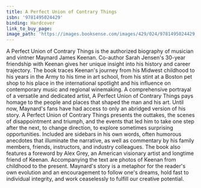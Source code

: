 ```yaml
---
title: A Perfect Union of Contrary Things
isbn: '9781495024429'
binding: Hardcover
link_to_buy_page:
image_path: 'https://images.booksense.com/images/429/024/9781495024429.jpg'
---
```



A Perfect Union of Contrary Things is the authorized biography of musician and vintner Maynard James Keenan. Co-author Sarah Jensen's 30-year friendship with Keenan gives her unique insight into his history and career trajectory. The book traces Keenan's journey from his Midwest childhood to his years in the Army to his time in art school, from his stint at a Boston pet shop to his place in the international spotlight and his influence on contemporary music and regional winemaking. A comprehensive portrayal of a versatile and dedicated artist, A Perfect Union of Contrary Things pays homage to the people and places that shaped the man and his art. Until now, Maynard's fans have had access to only an abridged version of his story. A Perfect Union of Contrary Things presents the outtakes, the scenes of disappointment and triumph, and the events that led him to take one step after the next, to change direction, to explore sometimes surprising opportunities. Included are sidebars in his own words, often humorous anecdotes that illuminate the narrative, as well as commentary by his family members, friends, instructors, and industry colleagues. The book also features a foreword by Alex Grey, an American visionary artist and longtime friend of Keenan. Accompanying the text are photos of Keenan from childhood to the present. Maynard's story is a metaphor for the reader's own evolution and an encouragement to follow one's dreams, hold fast to individual integrity, and work ceaselessly to fulfill our creative potential.